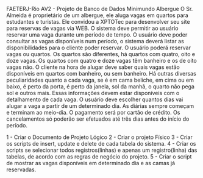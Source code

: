 FAETERJ-Rio
AV2 - Projeto de Banco de Dados
Minimundo Albergue
O Sr. Almeida é proprietário de um albergue, ele aluga vagas em quartos para estudantes e turistas.
Ele convidou a XPTOTec para desenvolver seu site para reservas de vagas via WEB. O sistema deve
permitir ao usuário reservar uma vaga durante um período de tempo. O usuário deve poder consultar as
vagas disponíveis num período, o sistema deverá listar as disponibilidades para o cliente poder reservar.
O usuário poderá reservar vagas ou quartos. Os quartos são diferentes, há quartos com quatro, oito e
doze vagas. Os quartos com quatro e doze vagas têm banheiro e os de oito vagas não. O cliente na
hora de alugar deve saber quais vagas estão disponíveis em quartos com banheiro, ou sem banheiro.
Há outras diversas peculiaridades quanto a cada vaga, se é em cama beliche, em cima ou em baixo, é
perto da porta, é perto da janela, sol da manhã, o quarto não pega sol e outros mais. Essas informações
devem estar disponíveis com o detalhamento de cada vaga.
O usuário deve escolher quantos dias vai alugar a vaga a partir de um determinado dia. As diárias
sempre começam e terminam ao meio-dia.
O pagamento será por cartão de crédito. Os cancelamentos só poderão ser efetuados até três dias
antes do início do período.

1 - Criar o Documento de Projeto Lógico
2 - Criar o projeto Físico
3 - Criar os scripts de insert, update e delete de cada tabela do sistema.
4 - Criar os scripts se selecionar todos registros(linhas) e apenas um registro(linha) das tabelas, de
acordo com as regras de negócio do projeto.
5 - Criar o script de mostrar as vagas disponíveis em determinado dia e as camas já reservadas.